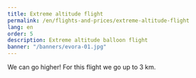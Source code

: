 ```yaml
---
title: Extreme altitude flight
permalink: /en/flights-and-prices/extreme-altitude-flight
lang: en
order: 5
description: Extreme altitude balloon flight
banner: "/banners/evora-01.jpg"
---
```


We can go higher! For this flight we go up to 3 km.
